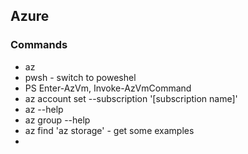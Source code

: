 ## Azure

### Commands
 - az
 - pwsh - switch to poweshel
 - PS Enter-AzVm, Invoke-AzVmCommand
 - az account set --subscription '[subscription name]'
 - az --help
 - az group --help
 - az find 'az storage' - get some examples
 - 
